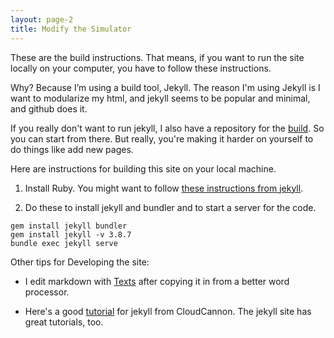 ```yaml
---
layout: page-2
title: Modify the Simulator
---
```


These are the build instructions. That means, if you want to run the site locally on your computer, you have to follow these instructions.

Why? Because I’m using a build tool, Jekyll. The reason I'm using Jekyll is I want to modularize my html, and jekyll seems to be popular and minimal, and github does it.

If you really don't want to run jekyll, I also have a repository for the [build](https://paretoman.github.io/ballot_site/). So you can start from there. But really, you're making it harder on yourself to do things like add new pages.

Here are instructions for building this site on your local machine.

1.  Install Ruby. You might want to follow [these instructions from jekyll​](https://jekyllrb.com/docs/installation/windows/).

2.  Do these to install jekyll and bundler and to start a server for the code.

~~~~~~~~~~~~~~~~~~~~~~~~~~~~~~~~~~~~~~~~~~~~~~~~~~~~~~~~~~~~~~~~~~~~~~~~~~~~~~~~
gem install jekyll bundler
gem install jekyll -v 3.8.7
bundle exec jekyll serve
~~~~~~~~~~~~~~~~~~~~~~~~~~~~~~~~~~~~~~~~~~~~~~~~~~~~~~~~~~~~~~~~~~~~~~~~~~~~~~~~

Other tips for Developing the site:

-   I edit markdown with [Texts](http://www.texts.io/) after copying it in from a better word processor.

-   Here's a good [tutorial](https://learn.cloudcannon.com/) for jekyll from CloudCannon.  The jekyll site has great tutorials, too.

